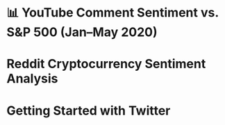 # 📊 YouTube Comment Sentiment vs. S&P 500 (Jan–May 2020)
# Reddit Cryptocurrency Sentiment Analysis
# Getting Started with Twitter